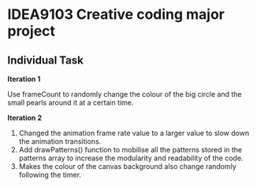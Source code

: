# IDEA9103 Creative coding major project
## Individual Task

**Iteration 1**

Use frameCount to randomly change the colour of the big circle and the small pearls around it at a certain time.

**Iteration 2**

1. Changed the animation frame rate value to a larger value to slow down the animation transitions.
2. Add drawPatterns() function to mobilise all the patterns stored in the patterns array to increase the modularity and readability of the code.
3. Makes the colour of the canvas background also change randomly following the timer.